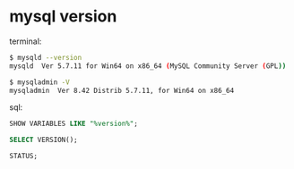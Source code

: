 # mysql version

terminal:

```sh
$ mysqld --version
mysqld  Ver 5.7.11 for Win64 on x86_64 (MySQL Community Server (GPL))

$ mysqladmin -V
mysqladmin  Ver 8.42 Distrib 5.7.11, for Win64 on x86_64
```

sql:

```sql
SHOW VARIABLES LIKE "%version%";

SELECT VERSION();

STATUS;
```
